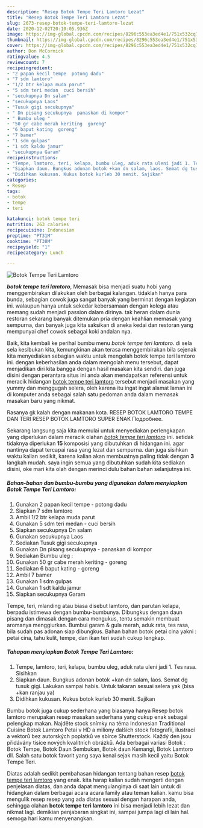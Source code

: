 ```yaml
---
description: "Resep Botok Tempe Teri Lamtoro Lezat"
title: "Resep Botok Tempe Teri Lamtoro Lezat"
slug: 2673-resep-botok-tempe-teri-lamtoro-lezat
date: 2020-12-02T20:10:05.936Z
image: https://img-global.cpcdn.com/recipes/8296c553ea3ed4e1/751x532cq70/botok-tempe-teri-lamtoro-foto-resep-utama.jpg
thumbnail: https://img-global.cpcdn.com/recipes/8296c553ea3ed4e1/751x532cq70/botok-tempe-teri-lamtoro-foto-resep-utama.jpg
cover: https://img-global.cpcdn.com/recipes/8296c553ea3ed4e1/751x532cq70/botok-tempe-teri-lamtoro-foto-resep-utama.jpg
author: Don McCormick
ratingvalue: 4.5
reviewcount: 7
recipeingredient:
- "2 papan kecil tempe  potong dadu"
- "7 sdm lamtoro"
- "1/2 btr kelapa muda parut"
- "5 sdm teri medan  cuci bersih"
- "secukupnya Dn salam"
- "secukupnya Laos"
- "Tusuk gigi secukupnya"
- " Dn pisang secukupnya  panaskan di kompor"
- " Bumbu uleg "
- "50 gr cabe merah keriting  goreng"
- "6 baput kating  goreng"
- "7 bamer"
- "1 sdm gulpas"
- "1 sdt kaldu jamur"
- "secukupnya Garam"
recipeinstructions:
- "Tempe, lamtoro, teri, kelapa, bumbu uleg, aduk rata uleni jadi 1. Tes rasa. Sisihkan"
- "Siapkan daun. Bungkus adonan botok +kan dn salam, laos. Semat dg tusuk gigi. Lakukan sampai habis. Untuk takaran sesuai selera yak (bisa +kan ranjau ya)"
- "Didihkan kukusan. Kukus botok kurleb 30 menit. Sajikan"
categories:
- Resep
tags:
- botok
- tempe
- teri

katakunci: botok tempe teri 
nutrition: 263 calories
recipecuisine: Indonesian
preptime: "PT31M"
cooktime: "PT38M"
recipeyield: "1"
recipecategory: Lunch

---
```



![Botok Tempe Teri Lamtoro](https://img-global.cpcdn.com/recipes/8296c553ea3ed4e1/751x532cq70/botok-tempe-teri-lamtoro-foto-resep-utama.jpg)

<b><i>botok tempe teri lamtoro</i></b>, Memasak bisa menjadi suatu hobi yang menggembirakan dilakukan oleh berbagai kalangan. tidaklah hanya para bunda, sebagian cowok juga sangat banyak yang berminat dengan kegiatan ini. walaupun hanya untuk sekedar kebersamaan dengan kolega atau memang sudah menjadi passion dalam dirinya. tak heran dalam dunia restoran sekarang banyak ditemukan pria dengan keahlian memasak yang sempurna, dan banyak juga kita saksikan di aneka kedai dan restoran yang mempunyai chef cowok sebagai koki andalan nya.

Baik, kita kembali ke perihal bumbu menu <i>botok tempe teri lamtoro</i>. di sela sela kesibukan kita, kemungkinan akan terasa menggembirakan bila sejenak kita menyediakan sebagian waktu untuk mengolah botok tempe teri lamtoro ini. dengan keberhasilan anda dalam mengolah menu tersebut, dapat menjadikan diri kita bangga dengan hasil masakan kita sendiri. dan juga disini dengan perantara situs ini anda akan mendapatkan referensi untuk meracik hidangan <u>botok tempe teri lamtoro</u> tersebut menjadi masakan yang yummy dan menggugah selera, oleh karena itu ingat ingat alamat laman ini di komputer anda sebagai salah satu pedoman anda dalam memasak masakan baru yang nikmat.

Rasanya gk kalah dengan makanan kota. RESEP BOTOK LAMTORO TEMPE DAN TERI RESEP BOTOK LAMTORO SUPER ENAK Подробнее.


Sekarang langsung saja kita memulai untuk menyediakan perlengkapan yang diperlukan dalam meracik olahan <u><i>botok tempe teri lamtoro</i></u> ini. setidak tidaknya diperlukan <b>15</b> komposisi yang dibutuhkan di hidangan ini. agar nantinya dapat tercapai rasa yang lezat dan sempurna. dan juga sisihkan waktu kalian sedikit, karena kalian akan membuatnya paling tidak dengan <b>3</b> langkah mudah. saya ingin semua yang dibutuhkan sudah kita sediakan disini, oke mari kita olah dengan merinci dulu bahan bahan selanjutnya ini.

<!--inarticleads1-->

##### Bahan-bahan dan bumbu-bumbu yang digunakan dalam menyiapkan Botok Tempe Teri Lamtoro:

1. Gunakan 2 papan kecil tempe - potong dadu
1. Siapkan 7 sdm lamtoro
1. Ambil 1/2 btr kelapa muda parut
1. Gunakan 5 sdm teri medan - cuci bersih
1. Siapkan secukupnya Dn salam
1. Gunakan secukupnya Laos
1. Sediakan Tusuk gigi secukupnya
1. Gunakan  Dn pisang secukupnya - panaskan di kompor
1. Sediakan  Bumbu uleg :
1. Gunakan 50 gr cabe merah keriting - goreng
1. Sediakan 6 baput kating - goreng
1. Ambil 7 bamer
1. Gunakan 1 sdm gulpas
1. Gunakan 1 sdt kaldu jamur
1. Siapkan secukupnya Garam


Tempe, teri, mlanding atau biasa disebut lamtoro, dan parutan kelapa, berpadu istimewa dengan bumbu-bumbunya. Dibungkus dengan daun pisang dan dimasak dengan cara mengukus, tentu semakin membuat aromanya menggiurkan. Bumbui garam &amp; gula merah, aduk rata, tes rasa, bila sudah pas adonan siap dibungkus. Bahan bahan botok petai cina yakni : petai cina, tahu kulit, tempe, dan ikan teri sudah cukup lengkap. 

<!--inarticleads2-->

##### Tahapan menyiapkan Botok Tempe Teri Lamtoro:

1. Tempe, lamtoro, teri, kelapa, bumbu uleg, aduk rata uleni jadi 1. Tes rasa. Sisihkan
1. Siapkan daun. Bungkus adonan botok +kan dn salam, laos. Semat dg tusuk gigi. Lakukan sampai habis. Untuk takaran sesuai selera yak (bisa +kan ranjau ya)
1. Didihkan kukusan. Kukus botok kurleb 30 menit. Sajikan


Bumbu botok juga cukup sederhana yang biasanya hanya Resep botok lamtoro merupakan resep masakan sederhana yang cukup enak sebagai pelengkap makan. Najděte stock snímky na téma Indonesian Traditional Cuisine Botok Lamtoro Petai v HD a miliony dalších stock fotografií, ilustrací a vektorů bez autorských poplatků ve sbírce Shutterstock. Každý den jsou přidávány tisíce nových kvalitních obrázků. Ada berbagai variasi Botok : Botok Tempe, Botok Daun Sembukan, Botok daun Kemangi, Botok Lamtoro dll. Salah satu botok favorit yang saya kenal sejak masih kecil yaitu Botok Tempe Teri. 

Diatas adalah sedikit pembahasan hidangan tentang bahan resep <u>botok tempe teri lamtoro</u> yang enak. kita harap kalian sudah mengerti dengan penjelasan diatas, dan anda dapat mengulanginya di saat lain untuk di hidangkan dalam berbagai acara acara family atau teman kalian. kamu bisa mengulik resep resep yang ada diatas sesuai dengan harapan anda, sehingga olahan <b>botok tempe teri lamtoro</b> ini bisa menjadi lebih lezat dan nikmat lagi. demikian penjabaran singkat ini, sampai jumpa lagi di lain hal. semoga hari kamu menyenangkan.

